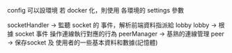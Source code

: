 config 可以設環境
若 docker 化，則使用 各環境的 settings 參數

socketHandler -> 監聽  socket 的 事件，解析前端資料指派給 lobby
lobby -> 根據 socket 事件  操作連線執行對應的行為
peerManager -> 基熟的連線管理
peer -> 保存socket 及 使用者的一些基本資料和數據(記憶體)